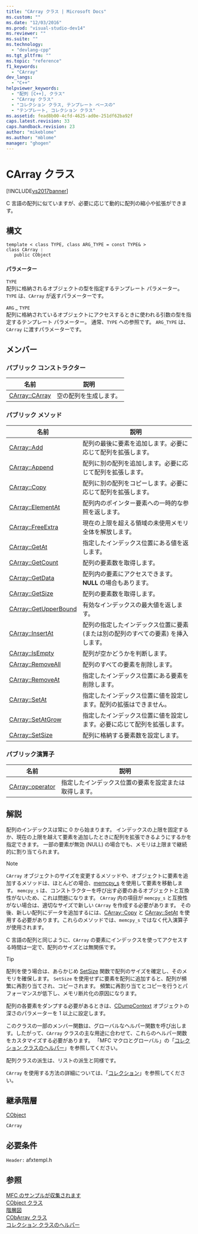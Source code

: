 ```yaml
---
title: "CArray クラス | Microsoft Docs"
ms.custom: ""
ms.date: "12/03/2016"
ms.prod: "visual-studio-dev14"
ms.reviewer: ""
ms.suite: ""
ms.technology: 
  - "devlang-cpp"
ms.tgt_pltfrm: ""
ms.topic: "reference"
f1_keywords: 
  - "CArray"
dev_langs: 
  - "C++"
helpviewer_keywords: 
  - "配列 [C++], クラス"
  - "CArray クラス"
  - "コレクション クラス, テンプレート ベースの"
  - "テンプレート, コレクション クラス"
ms.assetid: fead8b00-4cfd-4625-ad0e-251df62ba92f
caps.latest.revision: 33
caps.handback.revision: 23
author: "mikeblome"
ms.author: "mblome"
manager: "ghogen"
---
```

# CArray クラス
[!INCLUDE[vs2017banner](../../assembler/inline/includes/vs2017banner.md)]

C 言語の配列に似ていますが、必要に応じて動的に配列の縮小や拡張ができます。  
  
## 構文  
  
```  
template < class TYPE, class ARG_TYPE = const TYPE& >   
class CArray :   
   public CObject  
```  
  
#### パラメーター  
 `TYPE`  
 配列に格納されるオブジェクトの型を指定するテンプレート パラメーター。  `TYPE` は、`CArray` が返すパラメーターです。  
  
 `ARG` *\_* `TYPE`  
 配列に格納されているオブジェクトにアクセスするときに使われる引数の型を指定するテンプレート パラメーター。  通常、`TYPE` への参照です。  `ARG_TYPE` は、`CArray` に渡すパラメーターです。  
  
## メンバー  
  
### パブリック コンストラクター  
  
|名前|説明|  
|--------|--------|  
|[CArray::CArray](../Topic/CArray::CArray.md)|空の配列を生成します。|  
  
### パブリック メソッド  
  
|名前|説明|  
|--------|--------|  
|[CArray::Add](../Topic/CArray::Add.md)|配列の最後に要素を追加します。必要に応じて配列を拡張します。|  
|[CArray::Append](../Topic/CArray::Append.md)|配列に別の配列を追加します。必要に応じて配列を拡張します。|  
|[CArray::Copy](../Topic/CArray::Copy.md)|配列に別の配列をコピーします。必要に応じて配列を拡張します。|  
|[CArray::ElementAt](../Topic/CArray::ElementAt.md)|配列内のポインター要素への一時的な参照を返します。|  
|[CArray::FreeExtra](../Topic/CArray::FreeExtra.md)|現在の上限を超える領域の未使用メモリ全体を解放します。|  
|[CArray::GetAt](../Topic/CArray::GetAt.md)|指定したインデックス位置にある値を返します。|  
|[CArray::GetCount](../Topic/CArray::GetCount.md)|配列の要素数を取得します。|  
|[CArray::GetData](../Topic/CArray::GetData.md)|配列内の要素にアクセスできます。  **NULL** の場合もあります。|  
|[CArray::GetSize](../Topic/CArray::GetSize.md)|配列の要素数を取得します。|  
|[CArray::GetUpperBound](../Topic/CArray::GetUpperBound.md)|有効なインデックスの最大値を返します。|  
|[CArray::InsertAt](../Topic/CArray::InsertAt.md)|配列の指定したインデックス位置に要素 \(または別の配列のすべての要素\) を挿入します。|  
|[CArray::IsEmpty](../Topic/CArray::IsEmpty.md)|配列が空かどうかを判断します。|  
|[CArray::RemoveAll](../Topic/CArray::RemoveAll.md)|配列のすべての要素を削除します。|  
|[CArray::RemoveAt](../Topic/CArray::RemoveAt.md)|指定したインデックス位置にある要素を削除します。|  
|[CArray::SetAt](../Topic/CArray::SetAt.md)|指定したインデックス位置に値を設定します。配列の拡張はできません。|  
|[CArray::SetAtGrow](../Topic/CArray::SetAtGrow.md)|指定したインデックス位置に値を設定します。必要に応じて配列を拡張します。|  
|[CArray::SetSize](../Topic/CArray::SetSize.md)|配列に格納する要素数を設定します。|  
  
### パブリック演算子  
  
|名前|説明|  
|--------|--------|  
|[CArray::operator](../Topic/CArray::operator.md)|指定したインデックス位置の要素を設定または取得します。|  
  
## 解説  
 配列のインデックスは常に 0 から始まります。  インデックスの上限を固定するか、現在の上限を越えて要素を追加したときに配列を拡張できるようにするかを指定できます。  一部の要素が無効 \(NULL\) の場合でも、メモリは上限まで継続的に割り当てられます。  
  
> [!NOTE]
>  `CArray` オブジェクトのサイズを変更するメソッドや、オブジェクトに要素を追加するメソッドは、ほとんどの場合、[memcpy\_s](../../c-runtime-library/reference/memcpy-s-wmemcpy-s.md) を使用して要素を移動します。  `memcpy_s` は、コンストラクターを呼び出す必要のあるオブジェクトと互換性がないため、これは問題になります。  `CArray` 内の項目が `memcpy_s` と互換性がない場合は、適切なサイズで新しい `CArray` を作成する必要があります。  その後、新しい配列にデータを追加するには、[CArray::Copy](../Topic/CArray::Copy.md) と [CArray::SetAt](../Topic/CArray::SetAt.md) を使用する必要があります。これらのメソッドでは、`memcpy_s` ではなく代入演算子が使用されます。  
  
 C 言語の配列と同じように、`CArray` の要素にインデックスを使ってアクセスする時間は一定で、配列のサイズとは無関係です。  
  
> [!TIP]
>  配列を使う場合は、あらかじめ [SetSize](../Topic/CArray::SetSize.md) 関数で配列のサイズを確定し、そのメモリを確保します。  `SetSize` を使用せずに要素を配列に追加すると、配列が頻繁に再割り当てされ、コピーされます。  頻繁に再割り当てとコピーを行うとパフォーマンスが低下し、メモリ断片化の原因になります。  
  
 配列の各要素をダンプする必要があるときは、[CDumpContext](../../mfc/reference/cdumpcontext-class.md) オブジェクトの深さのパラメーターを 1 以上に設定します。  
  
 このクラスの一部のメンバー関数は、グローバルなヘルパー関数を呼び出します。したがって、`CArray` クラスの主な用途に合わせて、これらのヘルパー関数をカスタマイズする必要があります。  「MFC マクロとグローバル」の「[コレクション クラスのヘルパー](../../mfc/reference/collection-class-helpers.md)」を参照してください。  
  
 配列クラスの派生は、リストの派生と同様です。  
  
 `CArray` を使用する方法の詳細については、「[コレクション](../../mfc/collections.md)」を参照してください。  
  
## 継承階層  
 [CObject](../Topic/CObject%20Class.md)  
  
 `CArray`  
  
## 必要条件  
 `Header:` afxtempl.h  
  
## 参照  
 [MFC のサンプルが収集されます](../../top/visual-cpp-samples.md)   
 [CObject クラス](../Topic/CObject%20Class.md)   
 [階層図](../../mfc/hierarchy-chart.md)   
 [CObArray クラス](../../mfc/reference/cobarray-class.md)   
 [コレクション クラスのヘルパー](../../mfc/reference/collection-class-helpers.md)
